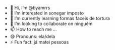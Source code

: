 - 👋 Hi, I’m @byamrrs
- 👀 I’m interested in sonegar imposto
- 🌱 I’m currently learning formas faceis de tortura
- 💞️ I’m looking to collaborate on ninguém 
- 📫 How to reach me ...
- 😄 Pronouns: ela/dela
- ⚡ Fun fact: já matei pessoas

<!---
byamrrs/byamrrs is a ✨ special ✨ repository because its `README.md` (this file) appears on your GitHub profile.
You can click the Preview link to take a look at your changes.
--->
